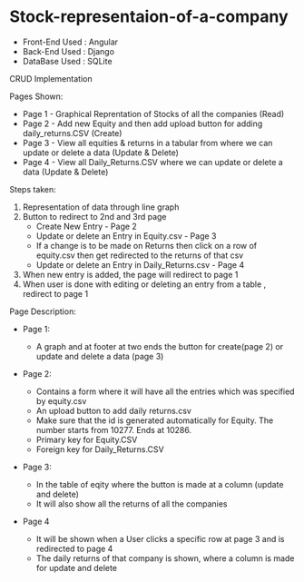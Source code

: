 # Stock-representaion-of-a-company

- Front-End Used : Angular
- Back-End Used : Django
- DataBase Used : SQLite

CRUD Implementation

Pages Shown:

- Page 1 - Graphical Reprentation of Stocks of all the companies (Read)
- Page 2 - Add new Equity and then add upload button for adding daily_returns.CSV (Create)
- Page 3 - View all equities & returns in a tabular from where we can update or delete a data (Update & Delete)
- Page 4 - View all Daily_Returns.CSV where we can update or delete a data (Update & Delete)

Steps taken:
1. Representation of data through line graph
2. Button to redirect to 2nd and 3rd page 
    - Create New Entry - Page 2
    - Update or delete an Entry in Equity.csv - Page 3 
    - If a change is to be made on Returns then click on a row of equity.csv then get redirected to the returns of that csv
    - Update or delete an Entry in Daily_Returns.csv - Page 4 
3. When new entry is added, the page will redirect to page 1
4. When user is done with editing or deleting an entry from a table , redirect to page 1

Page Description:

- Page 1: 
  - A graph and at footer at two ends the button for create(page 2) or update and delete a data (page 3)

- Page 2:
  - Contains a form where it will have all the entries which was specified by equity.csv
  - An upload button to add daily returns.csv 
   - Make sure that the id is generated automatically for Equity. The number starts from 10277. Ends at 10286.
   - Primary key for Equity.CSV 
   - Foreign key for Daily_Returns.CSV
  
- Page 3:
  - In the table of eqity where the button is made at a column (update and delete)
  - It will also show all the returns of all the companies

- Page 4
  - It will be shown when a User clicks a specific row at page 3 and is redirected to page 4
  - The daily returns of that company is shown, where a column is made for update and delete


